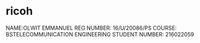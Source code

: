 # ricoh
NAME:OLWIT EMMANUEL
REG NUMBER: 16/U/20086/PS
COURSE: BSTELECOMMUNICATION ENGINEERING
STUDENT NUMBER: 216022059
